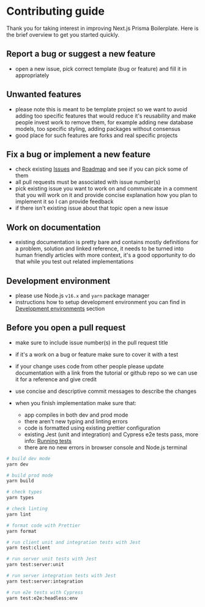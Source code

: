 # Contributing guide

Thank you for taking interest in improving Next.js Prisma Boilerplate. Here is the brief overview to get you started quickly.

## Report a bug or suggest a new feature

- open a new issue, pick correct template (bug or feature) and fill it in appropriately

## Unwanted features

- please note this is meant to be template project so we want to avoid adding too specific features that would reduce it's reusability and make people invest work to remove them, for example adding new database models, too specific styling, adding packages without consensus
- good place for such features are forks and real specific projects

## Fix a bug or implement a new feature

- check existing [Issues](https://github.com/nemanjam/nextjs-prisma-boilerplate/issues) and [Roadmap](https://github.com/nemanjam/nextjs-prisma-boilerplate#roadmap) and see if you can pick some of them
- all pull requests must be associated with issue number(s)
- pick existing issue you want to work on and communicate in a comment that you will work on it and provide concise explanation how you plan to implement it so I can provide feedback
- if there isn't existing issue about that topic open a new issue

## Work on documentation

- existing documentation is pretty bare and contains mostly definitions for a problem, solution and linked reference, it needs to be turned into human friendly articles with more context, it's a good opportunity to do that while you test out related implementations

## Development environment

- please use Node.js `v16.x` and `yarn` package manager
- instructions how to setup development environment you can find in [Development environments](https://github.com/nemanjam/nextjs-prisma-boilerplate#development-environments) section

## Before you open a pull request

- make sure to include issue number(s) in the pull request title
- if it's a work on a bug or feature make sure to cover it with a test
- if your change uses code from other people please update documentation with a link from the tutorial or github repo so we can use it for a reference and give credit
- use concise and descriptive commit messages to describe the changes

- when you finish implementation make sure that:
  - app compiles in both dev and prod mode
  - there aren't new typing and linting errors
  - code is formatted using existing prettier configuration
  - existing Jest (unit and integration) and Cypress e2e tests pass, more info: [Running tests](https://github.com/nemanjam/nextjs-prisma-boilerplate#running-tests)
  - there are no new errors in browser console and Node.js terminal

```bash
# build dev mode
yarn dev

# build prod mode
yarn build

# check types
yarn types

# check linting
yarn lint

# format code with Prettier
yarn format

# run client unit and integration tests with Jest
yarn test:client

# run server unit tests with Jest
yarn test:server:unit

# run server integration tests with Jest
yarn test:server:integration

# run e2e tests with Cypress
yarn test:e2e:headless:env
```
